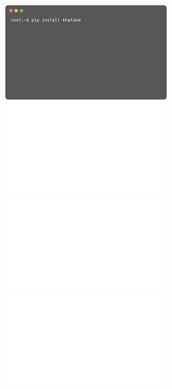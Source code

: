 <picture>
<img src="https://github.com/WaqarKhatana220/WaqarKhatana220/blob/main/animation.svg" alt="Animation SVG">
</picture>
<a href="https://www.w3schools.com/tags/tag_a.asp">
<img src="https://github.com/WaqarKhatana220/WaqarKhatana220/blob/main/resume.svg" alt="Animation SVG">
</a>
<a href="https://www.w3schools.com/tags/tag_a.asp">
<img src="https://github.com/WaqarKhatana220/WaqarKhatana220/blob/main/portfolio.svg" alt="Animation SVG">
</a>
<a href="https://www.w3schools.com/tags/tag_a.asp">
<img src="https://github.com/WaqarKhatana220/WaqarKhatana220/blob/main/portfolio.svg" alt="Animation SVG">
</a>
